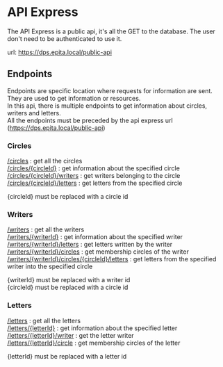 # API Express

The API Express is a public api, it's all the GET to the database. The user don't need to be authenticated to use it.

url: https://dps.epita.local/public-api

## Endpoints
Endpoints are specific location where requests for information are sent. They are used to get information or resources. <br />
In this api, there is multiple endpoints to get information about circles, writers and letters. <br />
All the endpoints must be preceded by the api express url (https://dps.epita.local/public-api)

### Circles
[/circles](https://dps.epita.local/public-api/circles) : get all the circles <br />
[/circles/{circleId}](https://dps.epita.local/public-api/circles/1) : get information about the specified circle <br />
[/circles/{circleId}/writers](https://dps.epita.local/public-api/circles/1/writers) : get writers belonging to the circle <br />
[/circles/{circleId}/letters](https://dps.epita.local/public-api/circles/1/letters) : get letters from the specified circle

{circleId} must be replaced with a circle id

### Writers
[/writers](https://dps.epita.local/public-api/writers) : get all the writers <br />
[/writers/{writerId}](https://dps.epita.local/public-api/writers/1) : get information about the specified writer <br />
[/writers/{writerId}/letters](https://dps.epita.local/public-api/writers/1/letters) : get letters written by the writer <br />
[/writers/{writerId}/circles](https://dps.epita.local/public-api/writers/1/circles) : get membership circles of the writer <br />
[/writers/{writerId}/circles/{circleId}/letters](https://dps.epita.local/public-api/writers/1/circles/1/letters) : get letters from the specified writer into the specified circle

{writerId} must be replaced with a writer id <br />
{circleId} must be replaced with a circle id

### Letters
[/letters](https://dps.epita.local/public-api/letters) : get all the letters <br />
[/letters/{letterId}](https://dps.epita.local/public-api/letters/1) : get information about the specified letter <br />
[/letters/{letterId}/writer](https://dps.epita.local/public-api/letters/1/writer) : get the letter writer <br />
[/letters/{letterId}/circle](https://dps.epita.local/public-api/letters/1/circle) : get membership circles of the letter

{letterId} must be replaced with a letter id
